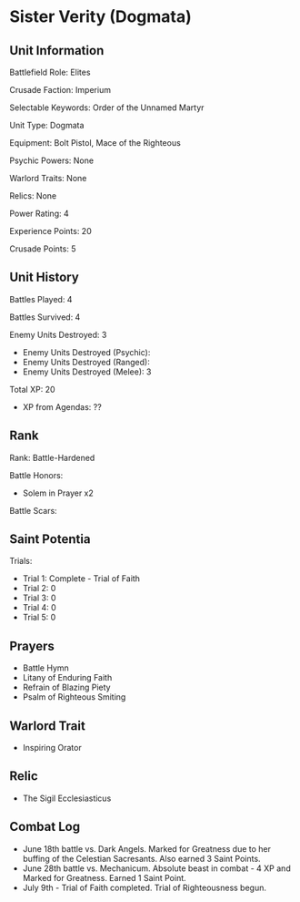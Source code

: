 Sister Verity (Dogmata)
====

Unit Information
----

Battlefield Role: Elites

Crusade Faction: Imperium

Selectable Keywords: Order of the Unnamed Martyr

Unit Type: Dogmata

Equipment: Bolt Pistol, Mace of the Righteous

Psychic Powers: None

Warlord Traits: None

Relics: None

Power Rating: 4

Experience Points: 20

Crusade Points: 5


Unit History
---
Battles Played: 4

Battles Survived: 4

Enemy Units Destroyed: 3
* Enemy Units Destroyed (Psychic):
* Enemy Units Destroyed (Ranged):
* Enemy Units Destroyed (Melee): 3

Total XP: 20
* XP from Agendas: ??

Rank
----
Rank: Battle-Hardened

Battle Honors: 
* Solem in Prayer x2

Battle Scars:

Saint Potentia
----
Trials:
* Trial 1: Complete - Trial of Faith
* Trial 2: 0
* Trial 3: 0
* Trial 4: 0
* Trial 5: 0

Prayers
---
* Battle Hymn
* Litany of Enduring Faith
* Refrain of Blazing Piety
* Psalm of Righteous Smiting

Warlord Trait
---
* Inspiring Orator

Relic
---
* The Sigil Ecclesiasticus


Combat Log
---
* June 18th battle vs. Dark Angels. Marked for Greatness due to her buffing of the Celestian Sacresants. Also earned 3 Saint Points.
* June 28th battle vs. Mechanicum. Absolute beast in combat - 4 XP and Marked for Greatness. Earned 1 Saint Point.
* July 9th - Trial of Faith completed. Trial of Righteousness begun.